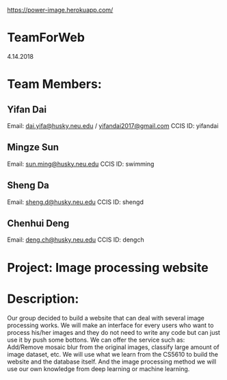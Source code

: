 https://power-image.herokuapp.com/

# TeamForWeb

4.14.2018

# Team Members:

## Yifan Dai
Email: dai.yifa@husky.neu.edu / yifandai2017@gmail.com
CCIS ID: yifandai

## Mingze Sun
Email: sun.ming@husky.neu.edu
CCIS ID: swimming

## Sheng Da
Email: sheng.d@husky.neu.edu
CCIS ID: shengd

## Chenhui Deng
Email: deng.ch@husky.neu.edu
CCIS ID: dengch

# Project: Image processing website

# Description: 

Our group decided to build a website that can deal with several image processing works. We will make an interface for every users who want to process his/her images and they do not need to write any code but can just use it by push some bottons. We can offer the service such as: Add/Remove mosaic blur from the original images, classify large amount of image dataset, etc. We will use what we learn from the CS5610 to build the website and the database itself. And the image processing method we will use our own knowledge from deep learning or machine learning.


